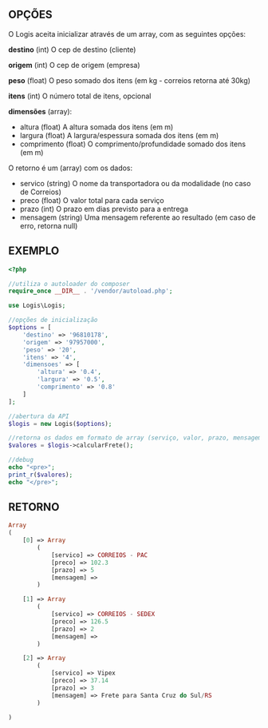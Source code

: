 ## OPÇÕES

O Logis aceita inicializar através de um array, com as seguintes opções:

**destino** (int) O cep de destino (cliente)

**origem** (int) O cep de origem (empresa)

**peso** (float) O peso somado dos itens (em kg - correios retorna até 30kg)

**itens** (int) O número total de itens, opcional

**dimensões** (array):

- altura (float) A altura somada dos itens (em m)
- largura (float) A largura/espessura somada dos itens (em m)
- comprimento (float) O comprimento/profundidade somado dos itens (em m)

O retorno é um (array) com os dados:

- servico (string) O nome da transportadora ou da modalidade (no caso de Correios)
- preco (float) O valor total para cada serviço
- prazo (int) O prazo em dias previsto para a entrega
- mensagem (string) Uma mensagem referente ao resultado (em caso de erro, retorna null)

## EXEMPLO

```php
<?php

//utiliza o autoloader do composer
require_once __DIR__ . '/vendor/autoload.php';

use Logis\Logis;

//opções de inicialização
$options = [
	'destino' => '96810178',
	'origem' => '97957000',
	'peso' => '20',
	'itens' => '4',
	'dimensoes' => [
		'altura' => '0.4',
		'largura' => '0.5',
		'comprimento' => '0.8'
	]
];

//abertura da API
$logis = new Logis($options);

//retorna os dados em formato de array (serviço, valor, prazo, mensagem)
$valores = $logis->calcularFrete();

//debug
echo "<pre>";
print_r($valores);
echo "</pre>";
```

## RETORNO

```php
Array
(
    [0] => Array
        (
            [servico] => CORREIOS - PAC
            [preco] => 102.3
            [prazo] => 5
            [mensagem] => 
        )

    [1] => Array
        (
            [servico] => CORREIOS - SEDEX
            [preco] => 126.5
            [prazo] => 2
            [mensagem] => 
        )

    [2] => Array
        (
            [servico] => Vipex
            [preco] => 37.14
            [prazo] => 3
            [mensagem] => Frete para Santa Cruz do Sul/RS
        )

)
```
